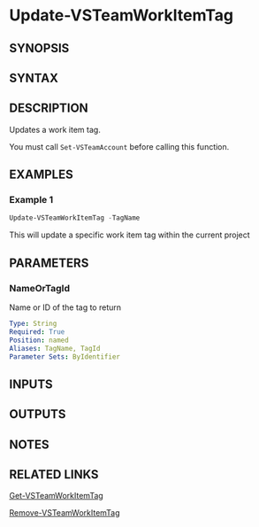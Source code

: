 <!-- #include "./common/header.md" -->

# Update-VSTeamWorkItemTag

## SYNOPSIS

<!-- #include "./synopsis/Get-VSTeamWorkItemTag.md" -->

## SYNTAX

## DESCRIPTION

Updates a work item tag.

You must call `Set-VSTeamAccount` before calling this function.

## EXAMPLES

### Example 1

```powershell
Update-VSTeamWorkItemTag -TagName
```

This will update a specific work item tag within the current project

## PARAMETERS

<!-- #include "./params/projectName.md" -->

### NameOrTagId

Name or ID of the tag to return

```yaml
Type: String
Required: True
Position: named
Aliases: TagName, TagId
Parameter Sets: ByIdentifier
```

## INPUTS

## OUTPUTS

## NOTES

<!-- #include "./common/prerequisites.md" -->

## RELATED LINKS

<!-- #include "./common/related.md" -->

[Get-VSTeamWorkItemTag](Get-VSTeamWorkItemTag.md)

[Remove-VSTeamWorkItemTag](Remove-VSTeamWorkItemTag.md)
